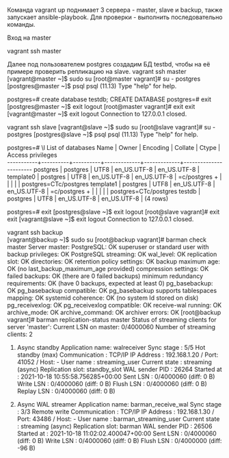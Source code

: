 Команда vagrant up поднимает 3 сервера - master, slave и backup, также запускает ansible-playbook. Для проверки - выполнить последовательно команды.

Вход на master

vagrant ssh master

Далее под пользователем postgres создадим БД testbd, чтобы на её примере проверить репликацию на slave.
vagrant ssh master
[vagrant@master ~]$ sudo su
[root@master vagrant]# su - postgres
[postgres@master ~]$ psql
psql (11.13)
Type "help" for help.


postgres=# create database testdb;
CREATE DATABASE
postgres=# exit
[postgres@master ~]$ exit
logout
[root@master vagrant]# exit
exit
[vagrant@master ~]$ exit
logout
Connection to 127.0.0.1 closed.

vagrant ssh slave
[vagrant@slave ~]$ sudo su
[root@slave vagrant]# su - postgres
[postgres@slave ~]$ psql
psql (11.13)
Type "help" for help.

postgres=# \l
                                  List of databases
   Name    |  Owner   | Encoding |   Collate   |    Ctype    |   Access privileges   
-----------+----------+----------+-------------+-------------+-----------------------
 postgres  | postgres | UTF8     | en_US.UTF-8 | en_US.UTF-8 | 
 template0 | postgres | UTF8     | en_US.UTF-8 | en_US.UTF-8 | =c/postgres          +
           |          |          |             |             | postgres=CTc/postgres
 template1 | postgres | UTF8     | en_US.UTF-8 | en_US.UTF-8 | =c/postgres          +
           |          |          |             |             | postgres=CTc/postgres
 testdb    | postgres | UTF8     | en_US.UTF-8 | en_US.UTF-8 | 
(4 rows)

postgres=# exit
[postgres@slave ~]$ exit
logout
[root@slave vagrant]# exit
exit
[vagrant@slave ~]$ exit
logout
Connection to 127.0.0.1 closed.

vagrant ssh backup  
[vagrant@backup ~]$ sudo su
[root@backup vagrant]# barman check master
Server master:
        PostgreSQL: OK
        superuser or standard user with backup privileges: OK
        PostgreSQL streaming: OK
        wal_level: OK
        replication slot: OK
        directories: OK
        retention policy settings: OK
        backup maximum age: OK (no last_backup_maximum_age provided)
        compression settings: OK
        failed backups: OK (there are 0 failed backups)
        minimum redundancy requirements: OK (have 0 backups, expected at least 0)
        pg_basebackup: OK
        pg_basebackup compatible: OK
        pg_basebackup supports tablespaces mapping: OK
        systemid coherence: OK (no system Id stored on disk)
        pg_receivexlog: OK
        pg_receivexlog compatible: OK
        receive-wal running: OK
        archive_mode: OK
        archive_command: OK
        archiver errors: OK
[root@backup vagrant]# barman replication-status master
Status of streaming clients for server 'master':
  Current LSN on master: 0/4000060
  Number of streaming clients: 2

  1. Async standby
     Application name: walreceiver
     Sync stage      : 5/5 Hot standby (max)
     Communication   : TCP/IP
     IP Address      : 192.168.1.20 / Port: 41052 / Host: -
     User name       : streaming_user
     Current state   : streaming (async)
     Replication slot: standby_slot
     WAL sender PID  : 26264
     Started at      : 2021-10-18 10:55:58.756285+00:00
     Sent LSN   : 0/4000060 (diff: 0 B)
     Write LSN  : 0/4000060 (diff: 0 B)
     Flush LSN  : 0/4000060 (diff: 0 B)
     Replay LSN : 0/4000060 (diff: 0 B)

  2. Async WAL streamer
     Application name: barman_receive_wal
     Sync stage      : 3/3 Remote write
     Communication   : TCP/IP
     IP Address      : 192.168.1.30 / Port: 43486 / Host: -
     User name       : barman_streaming_user
     Current state   : streaming (async)
     Replication slot: barman
     WAL sender PID  : 26506
     Started at      : 2021-10-18 11:02:02.400047+00:00
     Sent LSN   : 0/4000060 (diff: 0 B)
     Write LSN  : 0/4000060 (diff: 0 B)
     Flush LSN  : 0/4000000 (diff: -96 B)

